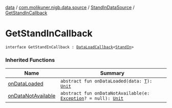 [data](../../index.md) / [com.molikuner.nigb.data.source](../index.md) / [StandInDataSource](index.md) / [GetStandInCallback](./-get-stand-in-callback.md)

# GetStandInCallback

`interface GetStandInCallback : `[`DataLoadCallback`](../-data-load-callback/index.md)`<`[`StandIn`](../../com.molikuner.nigb.data.types/-stand-in/index.md)`>`

### Inherited Functions

| Name | Summary |
|---|---|
| [onDataLoaded](../-data-load-callback/on-data-loaded.md) | `abstract fun onDataLoaded(data: `[`T`](../-data-load-callback/index.md#T)`): `[`Unit`](https://kotlinlang.org/api/latest/jvm/stdlib/kotlin/-unit/index.html) |
| [onDataNotAvailable](../-data-load-callback/on-data-not-available.md) | `abstract fun onDataNotAvailable(e: `[`Exception`](https://kotlinlang.org/api/latest/jvm/stdlib/kotlin/-exception/index.html)`? = null): `[`Unit`](https://kotlinlang.org/api/latest/jvm/stdlib/kotlin/-unit/index.html) |
